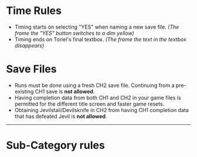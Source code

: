 # **Time Rules**
* Timing starts on selecting "YES" when naming a new save file. *(The frame the "YES" button switches to a dim yellow)*
* Timing ends on Toriel's final textbox. *(The frame the text in the textbox disappears)*

# **Save Files**
* Runs must be done using a fresh CH2 save file. Continuing from a pre-existing CH1 save is **not allowed**.
* Having completion data from both CH1 and CH2 in your game files is permitted for the different title screen and faster game resets.
* Obtaining Jevilstail/Devilsknife in CH2 from having CH1 completion data that has defeated Jevil is **not allowed**.

***

# **Sub-Category rules**